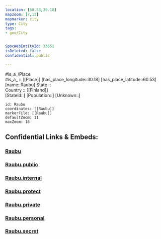 ```yaml
---
location: [60.53,30.18] 
mapzoom: [7,12] 
mapmarker: city 
type: City
tags:
- geo/City


SpocWebEntityId: 33651
isDeleted: false
confidential: public

---
```

#is_a_/Place  
#is_a_ :: [[Place]] 
[has_place_longitude::30.18] 
[has_place_latitude::60.53] 
[name::Raubu] 
State ::  
Country :: [[Finland]]  
[StateId::] 
[Population::] 
[Unknown::] 


```leaflet
id: Raubu
coordinates: [[Raubu]] 
markerFile: [[Raubu]] 
defaultZoom: 11 
maxZoom: 18
```


## Confidential Links & Embeds: 

### [Raubu](/_Standards/Earth/Continent/Europe/Europe~East/Russia/Russia~NorthWest/Leningrad_Oblast/City/Raubu.md) 

### [Raubu.public](/_public/Earth/Continent/Europe/Europe~East/Russia/Russia~NorthWest/Leningrad_Oblast/City/Raubu.public.md) 

### [Raubu.internal](/_internal/Earth/Continent/Europe/Europe~East/Russia/Russia~NorthWest/Leningrad_Oblast/City/Raubu.internal.md) 

### [Raubu.protect](/_protect/Earth/Continent/Europe/Europe~East/Russia/Russia~NorthWest/Leningrad_Oblast/City/Raubu.protect.md) 

### [Raubu.private](/_private/Earth/Continent/Europe/Europe~East/Russia/Russia~NorthWest/Leningrad_Oblast/City/Raubu.private.md) 

### [Raubu.personal](/_personal/Earth/Continent/Europe/Europe~East/Russia/Russia~NorthWest/Leningrad_Oblast/City/Raubu.personal.md) 

### [Raubu.secret](/_secret/Earth/Continent/Europe/Europe~East/Russia/Russia~NorthWest/Leningrad_Oblast/City/Raubu.secret.md)

